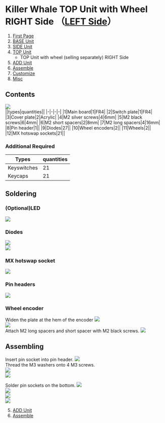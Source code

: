 # Killer Whale TOP Unit with Wheel RIGHT Side （[LEFT Side](../leftside/4_TOP_WHEEL.md)）

1. [First Page](../README_EN.md)
2. [BASE Unit](../rightside/2_BASE.md)
3. [SIDE Unit](../rightside/3_SIDE_TRACKBALL.md)
4. [TOP Unit](../rightside/4_TOP.md)
   - TOP Unit with wheel (selling separately) RIGHT Side
5. [ADD Unit](../rightside/5_ADD.md)
6. [Assemble](../rightside/6_ASSEMBLE.md)
7. [Customize](../rightside/7_CUSTOM.md)
8. [Misc](../rightside/8_MISC.md)

## Contents
![](../img/wheeltop/IMG_5894.jpg)    
||types|quantities||
|-|-|-|-|
|1|Main board|1|FR4|
|2|Switch plate|1|FR4|
|3|Cover plate|2|Acrylic|
|4|M2 silver screws|4|6mm|
|5|M2 black screws|6|4mm|
|6|M2 short spacers|2|8mm|
|7|M2 long spacers|4|16mm|
|8|Pin header|1||
|9|Diodes|27||
|10|Wheel encoders|2||
|11|Wheels|2||
|12|MX hotswap sockets|21||

### Additional Required
|Types|quantities|
|-|-|
|Keyswitches|21|
|Keycaps|21|

## Soldering
### (Optional)LED 
![](../img/wheeltop/IMG_5905.jpg)  


### Diodes
![](../img/wheeltop/IMG_5910.jpg)  
![](../img/wheeltop/IMG_5918.jpg)  
### MX hotswap socket
![](../img/wheeltop/IMG_6194.jpg)  


### Pin headers
![](../img/wheeltop/IMG_5938.jpg)  


### Wheel encoder
Widen the plate at the hem of the encoder 
![](../img/wheel/IMG_4976.jpg)  
![](../img/wheeltop/IMG_5942.jpg)  
Attach M2 long spacers and short spacer with M2 black screws.
![](../img/wheeltop/IMG_5954.jpg)  


## Assembling

Insert pin socket into pin header.
![](../img/wheeltop/IMG_6211.jpg)  
Thread the M3 washers onto 4 M3 screws.  
![](../img/top/IMG_5631.jpg)   
![](../img/wheeltop/IMG_5956.jpg)  

Solder pin sockets on the bottom.
![](../img/top/IMG_5641.jpg)  
![](../img/wheeltop/IMG_5973.jpg)  
![](../img/wheeltop/IMG_5978.jpg)  
![](../img/wheeltop/IMG_5981.jpg)  

5. [ADD Unit](../rightside/5_ADD.md)
6. [Assemble](../rightside/6_ASSEMBLE.md)
